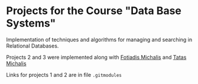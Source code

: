 # Projects for the Course "Data Base Systems"

Implementation of techniques and algorithms for managing and searching in Relational Databases.

Projects 2 and 3 were implemented along with [Fotiadis Michalis](https://github.com/FotiadisM) and [Tatas Michalis](https://github.com/MichalisTatas)

Links for projects 1 and 2 are in file ```.gitmodules```

